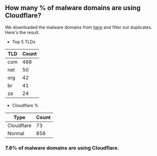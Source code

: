 ## How many % of malware domains are using Cloudflare?


We downloaded the malware domains from [here](https://urlhaus.abuse.ch) and filter out duplicates.
Here's the result.


[//]: # (start replacement)


- Top 5 TLDs

| TLD | Count |
| --- | --- |
| com | 488 |
| net | 50 |
| org | 42 |
| br | 41 |
| za | 24 |


- Cloudflare %

| Type | Count |
| --- | --- |
| Cloudflare | 73 |
| Normal | 858 |


### 7.8% of malware domains are using Cloudflare.
